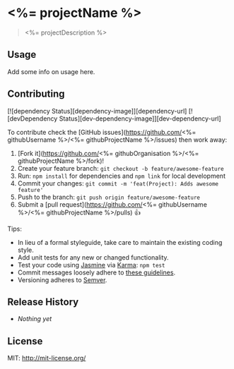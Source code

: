 # <%= projectName %>
> <%= projectDescription %>

## Usage
Add some info on usage here.

## Contributing
[![dependency Status][dependency-image]][dependency-url]
[![devDependency Status][dev-dependency-image]][dev-dependency-url]

To contribute check the [GitHub issues](https://github.com/<%= githubUsername %>/<%= githubProjectName %>/issues) then work away:

1. [Fork it](https://github.com/<%= githubOrganisation %>/<%= githubProjectName %>/fork)!
2. Create your feature branch: `git checkout -b feature/awesome-feature`
3. Run: `npm install` for dependencies and `npm link` for local development
4. Commit your changes: `git commit -m 'feat(Project): Adds awesome feature'`
5. Push to the branch: `git push origin feature/awesome-feature`
6. Submit a [pull request](https://github.com/<%= githubUsername %>/<%= githubProjectName %>/pulls) :+1:

Tips:
* In lieu of a formal styleguide, take care to maintain the existing coding style.
* Add unit tests for any new or changed functionality.
* Test your code using [Jasmine](http://jasmine.github.io/2.0/introduction.html) via [Karma](http://karma-runner.github.io/0.12/index.html): `npm test`
* Commit messages loosely adhere to [these guidelines](https://github.com/angular/angular.js/blob/master/CONTRIBUTING.md#commit).
* Versioning adheres to [Semver](http://semver.org).

## Release History
* _Nothing yet_

## License

MIT: http://mit-license.org/
